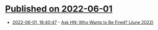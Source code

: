 # [Published on 2022-06-01](index.md)

* [2022-06-01, 18:40:47](https://news.ycombinator.com/item?id=31586253) - [Ask HN: Who Wants to Be Fired? (June 2022)](https://news.ycombinator.com/item?id=31586253)
